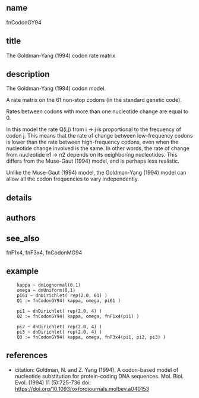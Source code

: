 ## name
fnCodonGY94

## title
The Goldman-Yang (1994) codon rate matrix

## description
The Goldman-Yang (1994) codon model.

A rate matrix on the 61 non-stop codons (in the standard genetic code).

Rates between codons with more than one nucleotide change are equal to 0.

In this model the rate Q(i,j) from i -> j is proportional to the frequency of codon j.
This means that the rate of change between low-frequency codons is lower than the rate
between high-frequency codons, even when the nucleotide change involved is the same.
In other words, the rate of change from nucleotide n1 -> n2 depends on its neighboring
nucleotides.  This differs from the Muse-Gaut (1994) model, and is perhaps less realistic.

Unlike the Muse-Gaut (1994) model, the Goldman-Yang (1994) model can allow all the codon
frequencies to vary independently.

## details
## authors
## see_also
fnF1x4, fnF3x4, fnCodonMG94

## example
        kappa ~ dnLognormal(0,1)
        omega ~ dnUniform(0,1)
        pi61 ~ dnDirichlet( rep(2.0, 61) )
        Q1 := fnCodonGY94( kappa, omega, pi61 )

        pi1 ~ dnDirichlet( rep(2.0, 4) )
        Q2 := fnCodonGY94( kappa, omega, fnF1x4(pi1) )

        pi2 ~ dnDirichlet( rep(2.0, 4) )
        pi3 ~ dnDirichlet( rep(2.0, 4) )
        Q3 := fnCodonGY94( kappa, omega, fnF3x4(pi1, pi2, pi3) )

## references
- citation: Goldman, N. and Z. Yang (1994). A codon-based model of nucleotide substitution for protein-coding DNA
      sequences. Mol. Biol. Evol. (1994) 11 (5):725-736
  doi: https://doi.org/10.1093/oxfordjournals.molbev.a040153

